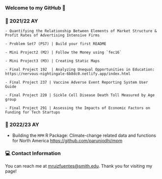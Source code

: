 ### Welcome to my GitHub 👋

### 📗 2021/22 AY  

    - Quantifying the Relationship Between Elements of Market Structure & Profit Rates of Advertising Intensive Firms
    
    - Problem Set7 (PS7) | Build your first README 
    
    - Mini Project2 (M2) | Follow the Money using `fec16`
    
    - Mini Project3 (M3) | Creating Static Maps 
    
    - Final Project 192  | Analyzing Unequal Opportunities in Education:
    https://nervous-nightingale-6b8dc0.netlify.app/index.html
    
    - Final Project 237 | Vaccine Adverse Event Reporting System User Guide 
    
    - Final Project 220 | Sickle Cell Disease Death Toll Measured by Age group
    
    - Final Project 291 | Assessing the Impacts of Economic Factors on Funding for Tech Startups   
 
 ### 📗 2022/23 AY
 
   - Building the `MPM` R Package: Climate-change related data and functions for North America https://github.com/parunjodhi/mpm
    
 ### 💻 Contact Information 
 
 
You can reach me at mruizfuentes@smith.edu. Thank you for visiting my page!

<!--
**michelruizfuentes/michelruizfuentes** is a ✨ _special_ ✨ repository because its `README.md` (this file) appears on your GitHub profile.

Here are some ideas to get you started:

- 🔭 I’m currently working on ...
- 🌱 I’m currently learning ...
- 👯 I’m looking to collaborate on ...
- 🤔 I’m looking for help with ...
- 💬 Ask me about ...
- 📫 How to reach me: ...
- 😄 Pronouns: ...
- ⚡ Fun fact: ...

Kode with Klossy: Mobile Application Development Scholar

    - Final Project KWK | "Sustainable You" iOS App Template
-->

